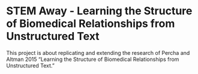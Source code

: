 # STEM Away - Learning the Structure of Biomedical Relationships from Unstructured Text

This project is about replicating and extending the research of Percha and Altman 2015 “Learning the Structure of Biomedical Relationships from Unstructured Text.”
